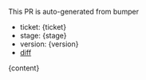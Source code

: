 This PR is auto-generated from bumper

-   ticket: {ticket}
-   stage: {stage}
-   version: {version}
-   [diff]({diff})

{content}
